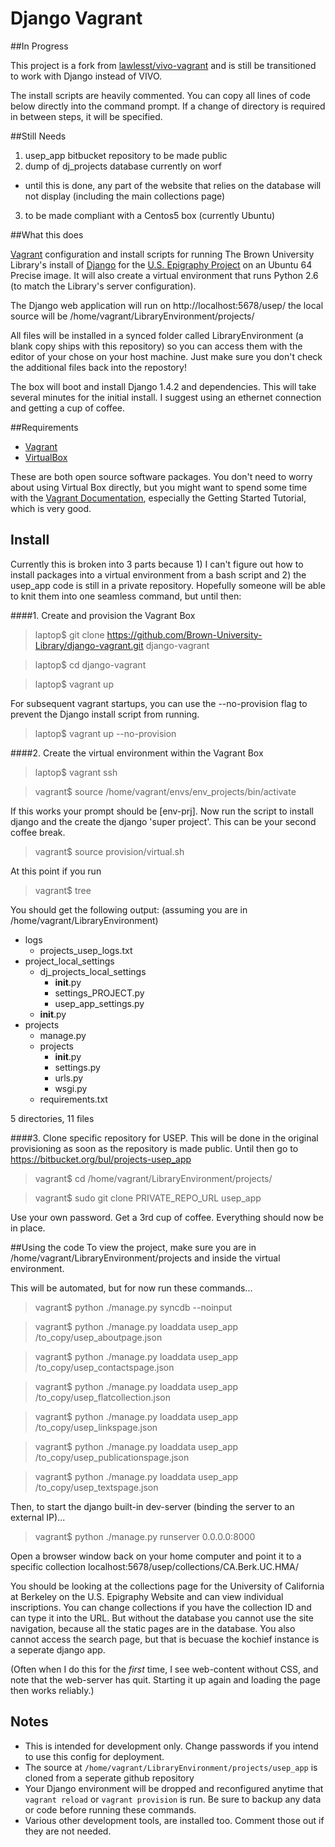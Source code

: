 # Django Vagrant

##In Progress

This project is a fork from [lawlesst/vivo-vagrant](https://github.com/lawlesst/vivo-vagrant) and is still be transitioned to work with Django instead of VIVO.

The install scripts are heavily commented.  You can copy all lines of code below directly into the command prompt.  If a change of directory is required in between steps, it will be specified.

##Still Needs
1. usep_app bitbucket repository to be made public
2. dump of dj_projects database currently on worf
  - until this is done, any part of the website that relies on the database will not display (including the main collections page)
3. to be made compliant with a Centos5 box (currently Ubuntu)

##What this does

[Vagrant](http://www.vagrantup.com/) configuration and install scripts for running The Brown University Library's install of [Django](http://djangoproject.org) for the [U.S. Epigraphy Project](http://library.brown.edu/projects/usep/collections/) on an Ubuntu 64 Precise image. It will also create a virtual environment that runs Python 2.6 (to match the Library's server configuration).

The Django web application will run on http://localhost:5678/usep/ the local source will be /home/vagrant/LibraryEnvironment/projects/

All files will be installed in a synced folder called LibraryEnvironment (a blank copy ships with this repository) so you can access them with the editor of your chose on your host machine.  Just make sure you don't check the additional files back into the repostory!

The box will boot and install Django 1.4.2 and dependencies.  This will take several minutes for the initial install.  I suggest using an ethernet connection and getting a cup of coffee.

##Requirements

- [Vagrant](http://www.vagrantup.com/)
- [VirtualBox](https://www.virtualbox.org/)

These are both open source software packages.  You don't need to worry about using Virtual Box directly, but you might want to spend some time with the [Vagrant Documentation](http://docs.vagrantup.com/v2/), especially the Getting Started Tutorial, which is very good.

## Install

Currently this is broken into 3 parts because 1) I can't figure out how to install packages into a virtual environment from a bash script and 2) the usep_app code is still in a private repository.  Hopefully someone will be able to knit them into one seamless command, but until then:

####1. Create and provision the Vagrant Box
> laptop$ git clone https://github.com/Brown-University-Library/django-vagrant.git django-vagrant

> laptop$ cd django-vagrant

> laptop$ vagrant up

For subsequent vagrant startups, you can use the --no-provision flag to prevent the Django install script from running.

> laptop$ vagrant up --no-provision

####2. Create the virtual environment within the Vagrant Box

> laptop$ vagrant ssh

> vagrant$ source /home/vagrant/envs/env_projects/bin/activate

If this works your prompt should be [env-prj].  Now run the script to install django and the create the django 'super project'.  This can be your second coffee break.
> vagrant$ source provision/virtual.sh

At this point if you run
> vagrant$ tree

 You should get the following output:
(assuming you are in /home/vagrant/LibraryEnvironment)

- logs
   - projects_usep_logs.txt
- project_local_settings
   - dj_projects_local_settings
      - __init__.py
      - settings_PROJECT.py
      - usep_app_settings.py
   - __init__.py
- projects
    - manage.py
    - projects
       - __init__.py
       - settings.py
       - urls.py
       - wsgi.py
    - requirements.txt

5 directories, 11 files

####3. Clone specific repository for USEP.
This will be done in the original provisioning as soon as the repository is made public.  Until then go to https://bitbucket.org/bul/projects-usep_app

> vagrant$ cd /home/vagrant/LibraryEnvironment/projects/

> vagrant$ sudo git clone PRIVATE_REPO_URL usep_app

Use your own password.  Get a 3rd cup of coffee.
Everything should now be in place.

##Using the code
To view the project, make sure you are in /home/vagrant/LibraryEnvironment/projects and inside the virtual environment.

This will be automated, but for now run these commands...

> vagrant$ python ./manage.py syncdb --noinput

> vagrant$ python ./manage.py loaddata usep_app /to_copy/usep_aboutpage.json

> vagrant$ python ./manage.py loaddata usep_app /to_copy/usep_contactspage.json

> vagrant$ python ./manage.py loaddata usep_app /to_copy/usep_flatcollection.json

> vagrant$ python ./manage.py loaddata usep_app /to_copy/usep_linkspage.json

> vagrant$ python ./manage.py loaddata usep_app /to_copy/usep_publicationspage.json

> vagrant$ python ./manage.py loaddata usep_app /to_copy/usep_textspage.json

Then, to start the django built-in dev-server (binding the server to an external IP)...

> vagrant$ python ./manage.py runserver 0.0.0.0:8000

Open a browser window back on your home computer and point it to a specific collection localhost:5678/usep/collections/CA.Berk.UC.HMA/

You should be looking at the collections page for the University of California at Berkeley on the U.S. Epigraphy Website and can view individual inscriptions.  You can change collections if you have the collection ID and can type it into the URL.  But without the database you cannot use the site navigation, because all the static pages are in the database.  You also cannot access the search page, but that is becuase the kochief instance is a seperate django app.

(Often when I do this for the _first_ time, I see web-content without CSS, and note that the web-server has quit. Starting it up again and loading the page then works reliably.)

## Notes
 * This is intended for development only.  Change passwords if you intend to use this config for deployment.
 * The source at `/home/vagrant/LibraryEnvironment/projects/usep_app` is cloned from a seperate github repository
 * Your Django environment will be dropped and reconfigured anytime that `vagrant reload` or `vagrant provision` is run.  Be sure to backup any data or code before running these commands.
 * Various other development tools, are installed too.  Comment those out if they are not needed.

